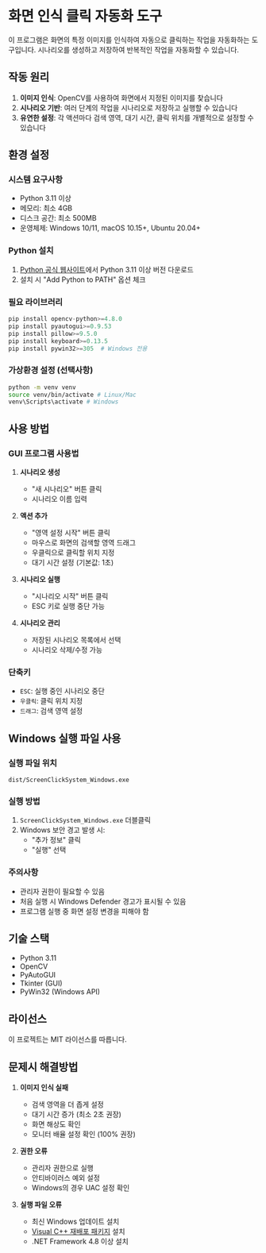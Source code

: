# 화면 인식 클릭 자동화 도구

이 프로그램은 화면의 특정 이미지를 인식하여 자동으로 클릭하는 작업을 자동화하는 도구입니다. 시나리오를 생성하고 저장하여 반복적인 작업을 자동화할 수 있습니다.

## 작동 원리

1. **이미지 인식**: OpenCV를 사용하여 화면에서 지정된 이미지를 찾습니다
2. **시나리오 기반**: 여러 단계의 작업을 시나리오로 저장하고 실행할 수 있습니다
3. **유연한 설정**: 각 액션마다 검색 영역, 대기 시간, 클릭 위치를 개별적으로 설정할 수 있습니다

## 환경 설정

### 시스템 요구사항
- Python 3.11 이상
- 메모리: 최소 4GB
- 디스크 공간: 최소 500MB
- 운영체제: Windows 10/11, macOS 10.15+, Ubuntu 20.04+

### Python 설치
1. [Python 공식 웹사이트](https://www.python.org/downloads/)에서 Python 3.11 이상 버전 다운로드
2. 설치 시 "Add Python to PATH" 옵션 체크

### 필요 라이브러리
```python
pip install opencv-python>=4.8.0
pip install pyautogui>=0.9.53
pip install pillow>=9.5.0
pip install keyboard>=0.13.5
pip install pywin32>=305  # Windows 전용
```


### 가상환경 설정 (선택사항)

```bash
python -m venv venv
source venv/bin/activate # Linux/Mac
venv\Scripts\activate # Windows
```


## 사용 방법

### GUI 프로그램 사용법

1. **시나리오 생성**
   - "새 시나리오" 버튼 클릭
   - 시나리오 이름 입력

2. **액션 추가**
   - "영역 설정 시작" 버튼 클릭
   - 마우스로 화면의 검색할 영역 드래그
   - 우클릭으로 클릭할 위치 지정
   - 대기 시간 설정 (기본값: 1초)

3. **시나리오 실행**
   - "시나리오 시작" 버튼 클릭
   - ESC 키로 실행 중단 가능

4. **시나리오 관리**
   - 저장된 시나리오 목록에서 선택
   - 시나리오 삭제/수정 가능

### 단축키
- `ESC`: 실행 중인 시나리오 중단
- `우클릭`: 클릭 위치 지정
- `드래그`: 검색 영역 설정

## Windows 실행 파일 사용

### 실행 파일 위치

`dist/ScreenClickSystem_Windows.exe`

### 실행 방법
1. `ScreenClickSystem_Windows.exe` 더블클릭
2. Windows 보안 경고 발생 시:
   - "추가 정보" 클릭
   - "실행" 선택

### 주의사항
- 관리자 권한이 필요할 수 있음
- 처음 실행 시 Windows Defender 경고가 표시될 수 있음
- 프로그램 실행 중 화면 설정 변경을 피해야 함

## 기술 스택
- Python 3.11
- OpenCV
- PyAutoGUI
- Tkinter (GUI)
- PyWin32 (Windows API)

## 라이선스
이 프로젝트는 MIT 라이선스를 따릅니다.

## 문제시 해결방법
1. **이미지 인식 실패**
   - 검색 영역을 더 좁게 설정
   - 대기 시간 증가 (최소 2초 권장)
   - 화면 해상도 확인
   - 모니터 배율 설정 확인 (100% 권장)

2. **권한 오류**
   - 관리자 권한으로 실행
   - 안티바이러스 예외 설정
   - Windows의 경우 UAC 설정 확인

3. **실행 파일 오류**
   - 최신 Windows 업데이트 설치
   - [Visual C++ 재배포 패키지](https://aka.ms/vs/17/release/vc_redist.x64.exe) 설치
   - .NET Framework 4.8 이상 설치